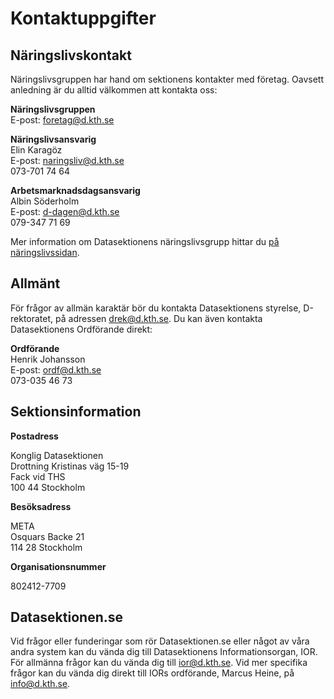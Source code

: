 # Kontaktuppgifter

## Näringslivskontakt

Näringslivsgruppen har hand om sektionens kontakter med företag. Oavsett
anledning är du alltid välkommen att kontakta oss:

**Näringslivsgruppen**<br />
E-post: [foretag@d.kth.se](mailto:foretag@d.kth.se)

**Näringslivsansvarig**<br />
Elin Karagöz<br />
E-post: [naringsliv@d.kth.se](mailto:naringsliv@d.kth.se)<br />
073-701 74 64

**Arbetsmarknadsdagsansvarig**<br />
Albin Söderholm<br />
E-post: [d-dagen@d.kth.se](mailto:d-dagen@d.kth.se)<br />
079-347 71 69

Mer information om Datasektionens näringslivsgrupp hittar du [på näringslivssidan](/naringsliv).


## Allmänt

För frågor av allmän karaktär bör du kontakta Datasektionens styrelse,
D-rektoratet, på adressen [drek@d.kth.se](mailto:drek@d.kth.se). Du kan
även kontakta Datasektionens Ordförande direkt:

**Ordförande**<br />
Henrik Johansson<br />
E-post: [ordf@d.kth.se](mailto:ordf@d.kth.se)<br />
073-035 46 73

## Sektionsinformation

**Postadress**

Konglig Datasektionen<br />
Drottning Kristinas väg 15-19<br />
Fack vid THS<br />
100 44 Stockholm

**Besöksadress**

META<br />
Osquars Backe 21<br />
114 28 Stockholm

**Organisationsnummer**

802412-7709

## Datasektionen.se

Vid frågor eller funderingar som rör Datasektionen.se eller något av våra andra system kan du vända dig till Datasektionens Informationsorgan, IOR.
För allmänna frågor kan du vända dig till [ior@d.kth.se](mailto:ior@d.kth.se). Vid mer specifika frågor kan du vända dig direkt till IORs ordförande, Marcus Heine, på [info@d.kth.se](mailto:info@d.kth.se).
